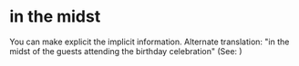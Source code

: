 
# in the midst
You can make explicit the implicit information. Alternate translation: "in the midst of the guests attending the birthday celebration" (See: )